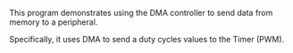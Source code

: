 This program demonstrates using the DMA controller to send data from 
memory to a peripheral. 

Specifically, it uses DMA to send a duty cycles values to the Timer (PWM).

